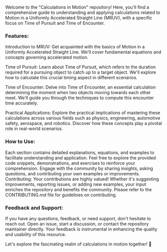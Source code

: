 Welcome to the "Calculations in Motion" repository! Here, you'll find a comprehensive guide to understanding and applying calculations related to Motion in a Uniformly Accelerated Straight Line (MRUV), with a specific focus on Time of Pursuit and Time of Encounter.

### Features:
Introduction to MRUV: Get acquainted with the basics of Motion in a Uniformly Accelerated Straight Line. We'll cover fundamental equations and concepts governing accelerated motion.

Time of Pursuit: Learn about Time of Pursuit, which refers to the duration required for a pursuing object to catch up to a target object. We'll explore how to calculate this crucial timing aspect in different scenarios.

Time of Encounter: Delve into Time of Encounter, an essential calculation determining the moment when two objects moving towards each other meet. We'll guide you through the techniques to compute this encounter time accurately.

Practical Applications: Explore the practical implications of mastering these calculations across various fields such as physics, engineering, automotive safety, aerospace, and robotics. Discover how these concepts play a pivotal role in real-world scenarios.

### How to Use:
Each section contains detailed explanations, equations, and examples to facilitate understanding and application.
Feel free to explore the provided code snippets, demonstrations, and exercises to reinforce your comprehension.
Engage with the community by sharing insights, asking questions, and contributing your own examples or improvements.
Contributing:
Your contributions are highly valued! Whether it's suggesting improvements, reporting issues, or adding new examples, your input enriches the repository and benefits the community. Please refer to the CONTRIBUTING.md file for guidelines on contributing.

### Feedback and Support:
If you have any questions, feedback, or need support, don't hesitate to reach out. Open an issue, start a discussion, or contact the repository maintainer directly. Your feedback is instrumental in enhancing the quality and usability of this resource.

Let's explore the fascinating realm of calculations in motion together! 🚀
